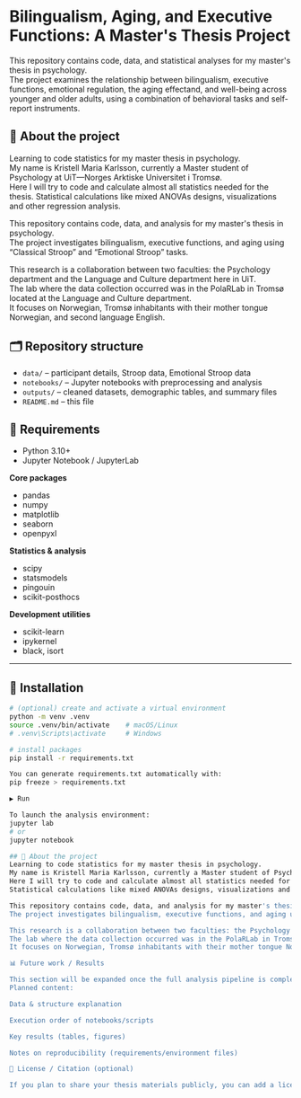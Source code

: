 # Bilingualism, Aging, and Executive Functions: A Master's Thesis Project

This repository contains code, data, and statistical analyses for my master's thesis in psychology.  
The project examines the relationship between bilingualism, executive functions, emotional regulation, the aging effectand, and  well-being across younger and older adults, using a combination of behavioral tasks and self-report instruments.


## 📖 About the project
Learning to code statistics for my master thesis in psychology.  
My name is Kristell Maria Karlsson, currently a Master student of Psychology at UiT—Norges Arktiske Universitet i Tromsø.  
Here I will try to code and calculate almost all statistics needed for the thesis.
Statistical calculations like mixed ANOVAs designs, visualizations and other regression analysis.

This repository contains code, data, and analysis for my master's thesis in psychology.  
The project investigates bilingualism, executive functions, and aging using “Classical Stroop” and “Emotional Stroop” tasks.

This research is a collaboration between two faculties: the Psychology department and the Language and Culture department here in UiT.  
The lab where the data collection occurred was in the PolaRLab in Tromsø located at the Language and Culture department.  
It focuses on Norwegian, Tromsø inhabitants with their mother tongue Norwegian, and second language English.


## 🗂 Repository structure
- `data/` – participant details, Stroop data, Emotional Stroop data  
- `notebooks/` – Jupyter notebooks with preprocessing and analysis  
- `outputs/` – cleaned datasets, demographic tables, and summary files  
- `README.md` – this file

## 🧩 Requirements
- Python 3.10+  
- Jupyter Notebook / JupyterLab  

**Core packages**
- pandas  
- numpy  
- matplotlib  
- seaborn  
- openpyxl  

**Statistics & analysis**
- scipy  
- statsmodels  
- pingouin  
- scikit-posthocs  

**Development utilities**
- scikit-learn  
- ipykernel  
- black, isort  

---

## 🔧 Installation

```bash
# (optional) create and activate a virtual environment
python -m venv .venv
source .venv/bin/activate    # macOS/Linux
# .venv\Scripts\activate     # Windows

# install packages
pip install -r requirements.txt

You can generate requirements.txt automatically with:
pip freeze > requirements.txt

▶️ Run

To launch the analysis environment:
jupyter lab
# or
jupyter notebook

## 📖 About the project
Learning to code statistics for my master thesis in psychology.  
My name is Kristell Maria Karlsson, currently a Master student of Psychology at UiT—Norges Arktiske Universitet i Tromsø.  
Here I will try to code and calculate almost all statistics needed for the thesis.
Statistical calculations like mixed ANOVAs designs, visualizations and other regression analysis.

This repository contains code, data, and analysis for my master's thesis in psychology.  
The project investigates bilingualism, executive functions, and aging using “Classical Stroop” and “Emotional Stroop” tasks.

This research is a collaboration between two faculties: the Psychology department and the Language and Culture department here in UiT.  
The lab where the data collection occurred was in the PolaRLab in Tromsø located at the Language and Culture department.  
It focuses on Norwegian, Tromsø inhabitants with their mother tongue Norwegian, and second language English.

📊 Future work / Results

This section will be expanded once the full analysis pipeline is completed.
Planned content:

Data & structure explanation

Execution order of notebooks/scripts

Key results (tables, figures)

Notes on reproducibility (requirements/environment files)

📜 License / Citation (optional)

If you plan to share your thesis materials publicly, you can add a license here (e.g., MIT, CC-BY).


